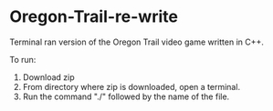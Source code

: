 # Oregon-Trail-re-write
Terminal ran version of the Oregon Trail video game written in C++.

To run:
1. Download zip
2. From directory where zip is downloaded, open a terminal.
3. Run the command "./" followed by the name of the file.
